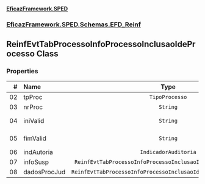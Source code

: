 #### [EficazFramework.SPED](EficazFrameworkSPED.md 'EficazFramework SPED')
### [EficazFramework.SPED.Schemas.EFD_Reinf](EficazFramework.SPED.Schemas.EFD_Reinf.md 'EficazFramework.SPED.Schemas.EFD_Reinf')

## ReinfEvtTabProcessoInfoProcessoInclusaoIdeProcesso Class
### Properties

| # | Name | Type | |
| ---: | :--- | :---: | :--- |
| 02 | tpProc | `TipoProcesso` |  |
| 03 | nrProc | `String` |  |
| 04 | iniValid | `String` | AAAA-MM |
| 05 | fimValid | `String` | AAAA-MM |
| 06 | indAutoria | `IndicadorAuditoria` |  |
| 07 | infoSusp | `ReinfEvtTabProcessoInfoProcessoInclusaoIdeProcessoInfoSusp[]` |  |
| 08 | dadosProcJud | `ReinfEvtTabProcessoInfoProcessoInclusaoIdeProcessoDadosProcJud` |  |
